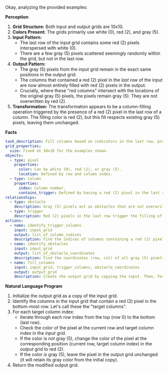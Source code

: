 Okay, analyzing the provided examples:

**Perception**

1.  **Grid Structure:** Both input and output grids are 10x10.
2.  **Colors Present:** The grids primarily use white (0), red (2), and gray (5).
3.  **Input Pattern:**
    *   The last row of the input grid contains some red (2) pixels interspersed with white (0).
    *   There are a few gray (5) pixels scattered seemingly randomly within the grid, but not in the last row.
4.  **Output Pattern:**
    *   The gray (5) pixels from the input grid remain in the exact same positions in the output grid.
    *   The columns that contained a red (2) pixel in the *last row* of the input are now almost entirely filled with red (2) pixels in the output.
    *   Crucially, where these "red columns" intersect with the locations of the original gray (5) pixels, the pixels remain gray (5). They are not overwritten by red (2).
5.  **Transformation:** The transformation appears to be a column-filling operation triggered by the presence of a red (2) pixel in the last row of a column. The filling color is red (2), but this fill respects existing gray (5) pixels, leaving them unchanged.

**Facts**


```yaml
task_description: Fill columns based on indicators in the last row, preserving obstacles.
grid_properties:
  size: Fixed at 10x10 for the examples shown.
objects:
  - type: pixel
    properties:
      color: Can be white (0), red (2), or gray (5).
      location: Defined by row and column index.
  - type: column
    properties:
      index: Column number.
      contains_trigger: Defined by having a red (2) pixel in the last row (row 9).
relationships:
  - type: obstacle
    description: Gray (5) pixels act as obstacles that are not overwritten during the column fill.
  - type: trigger
    description: Red (2) pixels in the last row trigger the filling of their respective columns.
actions:
  - name: identify_trigger_columns
    input: input_grid
    output: list_of_column_indices
    description: Find the indices of columns containing a red (2) pixel in the last row.
  - name: identify_obstacles
    input: input_grid
    output: list_of_obstacle_coordinates
    description: Find the coordinates (row, col) of all gray (5) pixels.
  - name: fill_columns
    input: input_grid, trigger_columns, obstacle_coordinates
    output: output_grid
    description: Create the output grid by copying the input. Then, for each trigger column, change all white (0) pixels and original last-row red (2) pixels to red (2), leaving gray (5) pixels unchanged.
```


**Natural Language Program**

1.  Initialize the output grid as a copy of the input grid.
2.  Identify the columns in the input grid that contain a red (2) pixel in the bottom-most row. Let's call these the "target columns".
3.  For each target column index:
    *   Iterate through each row index from the top (row 0) to the bottom (last row).
    *   Check the color of the pixel at the current row and target column index in the *input* grid.
    *   If the color is *not* gray (5), change the color of the pixel at the corresponding position (current row, target column index) in the *output* grid to red (2).
    *   If the color *is* gray (5), leave the pixel in the output grid unchanged (it will retain its gray color from the initial copy).
4.  Return the modified output grid.